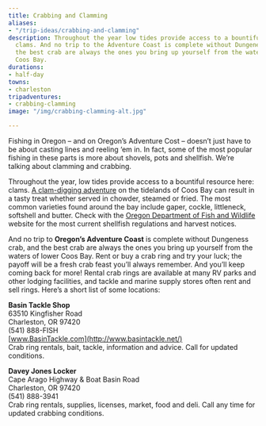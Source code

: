 ```yaml
---
title: Crabbing and Clamming
aliases:
- "/trip-ideas/crabbing-and-clamming"
description: Throughout the year low tides provide access to a bountiful resource;
  clams. And no trip to the Adventure Coast is complete without Dungeness crab, and
  the best crab are always the ones you bring up yourself from the waters of lower
  Coos Bay.
durations:
- half-day
towns:
- charleston
tripadventures:
- crabbing-clamming
image: "/img/crabbing-clamming-alt.jpg"

---
```

Fishing in Oregon – and on Oregon’s Adventure Cost – doesn’t just have to be about casting lines and reeling ‘em in. In fact, some of the most popular fishing in these parts is more about shovels, pots and shellfish. We’re talking about clamming and crabbing.

Throughout the year, low tides provide access to a bountiful resource here: clams. [A clam-digging adventure](https://www.oregonsadventurecoast.com/clamming/) on the tidelands of Coos Bay can result in a tasty treat whether served in chowder, steamed or fried. The most common varieties found around the bay include gaper, cockle, littleneck, softshell and butter. Check with the [Oregon Department of Fish and Wildlife](https://www.dfw.state.or.us/mrp/shellfish/regulations.asp) website for the most current shellfish regulations and harvest notices.

And no trip to **Oregon’s Adventure Coast** is complete without Dungeness crab, and the best crab are always the ones you bring up yourself from the waters of lower Coos Bay. Rent or buy a crab ring and try your luck; the payoff will be a fresh crab feast you’ll always remember. And you’ll keep coming back for more! Rental crab rings are available at many RV parks and other lodging facilities, and tackle and marine supply stores often rent and sell rings. Here’s a short list of some locations:

**Basin Tackle Shop**  
63510 Kingfisher Road  
Charleston, OR 97420  
(541) 888-FISH  
[www.BasinTackle.com](http://www.basintackle.net/)  
Crab ring rentals, bait, tackle, information and advice. Call for updated conditions.

**Davey Jones Locker**  
Cape Arago Highway & Boat Basin Road  
Charleston, OR 97420  
(541) 888-3941  
Crab ring rentals, supplies, licenses, market, food and deli. Call any time for updated crabbing conditions.